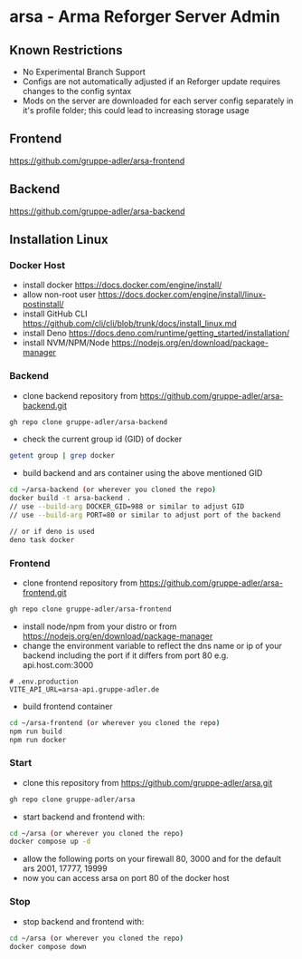 # arsa - Arma Reforger Server Admin

## Known Restrictions
- No Experimental Branch Support
- Configs are not automatically adjusted if an Reforger update requires changes to the config syntax
- Mods on the server are downloaded for each server config separately in it's profile folder; this could lead to increasing storage usage

## Frontend
https://github.com/gruppe-adler/arsa-frontend

## Backend
https://github.com/gruppe-adler/arsa-backend

## Installation Linux

### Docker Host

- install docker https://docs.docker.com/engine/install/
- allow non-root user https://docs.docker.com/engine/install/linux-postinstall/
- install GitHub CLI https://github.com/cli/cli/blob/trunk/docs/install_linux.md
- install Deno https://docs.deno.com/runtime/getting_started/installation/
- install NVM/NPM/Node https://nodejs.org/en/download/package-manager

### Backend
- clone backend repository from https://github.com/gruppe-adler/arsa-backend.git
```bash
gh repo clone gruppe-adler/arsa-backend
```
- check the current group id (GID) of docker
```bash
getent group | grep docker
```
- build backend and ars container using the above mentioned GID
```bash
cd ~/arsa-backend (or wherever you cloned the repo)
docker build -t arsa-backend .
// use --build-arg DOCKER_GID=988 or similar to adjust GID
// use --build-arg PORT=80 or similar to adjust port of the backend

// or if deno is used
deno task docker
```

### Frontend
- clone frontend repository from https://github.com/gruppe-adler/arsa-frontend.git
```bash
gh repo clone gruppe-adler/arsa-frontend
```
- install node/npm from your distro or from https://nodejs.org/en/download/package-manager
- change the environment variable to reflect the dns name or ip of your backend including the port if it differs from port 80 e.g. api.host.com:3000
```
# .env.production
VITE_API_URL=arsa-api.gruppe-adler.de
```
- build frontend container
```bash
cd ~/arsa-frontend (or wherever you cloned the repo)
npm run build
npm run docker
```

### Start
- clone this repository from https://github.com/gruppe-adler/arsa.git
```bash
gh repo clone gruppe-adler/arsa
```
- start backend and frontend with:
```bash
cd ~/arsa (or wherever you cloned the repo)
docker compose up -d
```
- allow the following ports on your firewall 80, 3000 and for the default ars 2001, 17777, 19999
- now you can access arsa on port 80 of the docker host

### Stop
- stop backend and frontend with:
```bash
cd ~/arsa (or wherever you cloned the repo)
docker compose down
```
